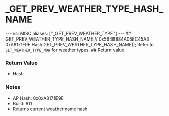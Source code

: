 # _GET_PREV_WEATHER_TYPE_HASH_NAME

--- ns: MISC aliases: ["_GET_PREV_WEATHER_TYPE"] --- ## GET_PREV_WEATHER_TYPE_HASH_NAME  // 0x564B884A05EC45A3 0xA8171E9E Hash GET_PREV_WEATHER_TYPE_HASH_NAME();  Refer to [`SET_WEATHER_TYPE_NOW`](#_0x29B487C359E19889) for weather types.  ## Return value

### Return Value
* Hash

### Notes
* AP Hash: 0x0xA8171E9E
* Build: 811
* Returns current weather name hash

